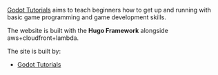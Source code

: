 [Godot Tutorials](https://godottutorials.com) aims to teach beginners how to get up and running with basic game programming and game development skills.

The website is built with the **Hugo Framework** alongside aws+cloudfront+lambda.

The site is built by:

- [Godot Tutorials](https://godottutorials.com)
